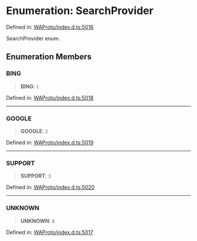 # Enumeration: SearchProvider

Defined in: [WAProto/index.d.ts:5016](https://github.com/Fokusdotid/Baileys/blob/86ad0f8078178c8586062ad3364a59e068f4b3b2/WAProto/index.d.ts#L5016)

SearchProvider enum.

## Enumeration Members

### BING

> **BING**: `1`

Defined in: [WAProto/index.d.ts:5018](https://github.com/Fokusdotid/Baileys/blob/86ad0f8078178c8586062ad3364a59e068f4b3b2/WAProto/index.d.ts#L5018)

***

### GOOGLE

> **GOOGLE**: `2`

Defined in: [WAProto/index.d.ts:5019](https://github.com/Fokusdotid/Baileys/blob/86ad0f8078178c8586062ad3364a59e068f4b3b2/WAProto/index.d.ts#L5019)

***

### SUPPORT

> **SUPPORT**: `3`

Defined in: [WAProto/index.d.ts:5020](https://github.com/Fokusdotid/Baileys/blob/86ad0f8078178c8586062ad3364a59e068f4b3b2/WAProto/index.d.ts#L5020)

***

### UNKNOWN

> **UNKNOWN**: `0`

Defined in: [WAProto/index.d.ts:5017](https://github.com/Fokusdotid/Baileys/blob/86ad0f8078178c8586062ad3364a59e068f4b3b2/WAProto/index.d.ts#L5017)
